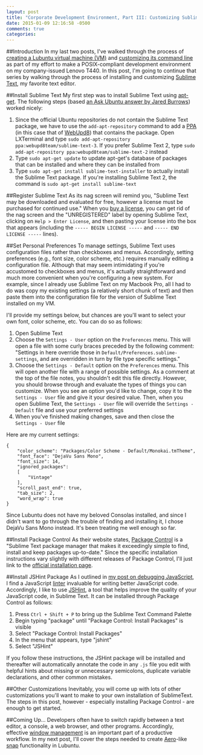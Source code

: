 ```yaml
---
layout: post
title: "Corporate Development Environment, Part III: Customizing Sublime Text"
date: 2015-01-09 12:16:58 -0500
comments: true
categories: 
---
```

##Introduction
In my last two posts, I've walked through the process of [creating a Lubuntu virtual machine (VM)](http://doneallison.com/blog/2014/12/23/creating-a-development-environment-on-my-company-issued-laptop/) and [customizing its command line](http://doneallison.com/blog/2014/12/24/customizing-the-command-line/) as part of my effort to make a POSIX-compliant development environment on my company-issued Lenovo T440. In this post, I'm going to continue that series by walking through the process of installing and customizing [Sublime Text](http://www.sublimetext.com/), my favorite text editor.<!--more-->

##Install Sublime Text
My first step was to install Sublime Text using [apt-get](http://en.wikipedia.org/wiki/Advanced_Packaging_Tool). The following steps (based [an Ask Ubuntu answer by Jared Burrows](http://askubuntu.com/questions/172698/how-do-i-install-sublime-text-2-3)) worked nicely:

1. Since the official Ubuntu repositories do not contain the Sublime Text package, we have to use the `add-apt-repository` command to add a [PPA](http://en.wikipedia.org/wiki/Personal_Package_Archive) (in this case that of [WebUpd8](http://www.webupd8.org/)) that contains the package. Open LXTerminal and type `sudo add-apt-repository ppa:webupd8team/sublime-text-3`. If you prefer Sublime Text 2, type `sudo add-apt-repository ppa:webupd8team/sublime-text-2` instead
1. Type `sudo apt-get update` to update apt-get's database of packages that can be installed and where they can be installed from
1. Type `sudo apt-get install sublime-text-installer` to actually install the Sublime Text package. If you're installing Sublime Text 2, the command is `sudo apt-get install sublime-text`

##Register Sublime Text
As its nag screen will remind you, "Sublime Text may be downloaded and evaluated for free, however a license must be purchased for continued use." When you [buy a license](https://www.sublimetext.com/buy), you can get rid of the nag screen and the "UNREGISTERED" label by opening Sublime Text, clicking on `Help > Enter License`, and then pasting your license into the box that appears (including the `----- BEGIN LICENSE -----` and `----- END LICENSE -----` lines).

##Set Personal Preferences
To manage settings, Sublime Text uses configuration files rather than checkboxes and menus. Accordingly, setting preferences (e.g., font size, color scheme, etc.) requires manually editing a configuration file. Although that may seem intimidating if you're accustomed to checkboxes and menus, it's actually straightforward and much more convenient when you're configuring a new system. For example, since I already use Sublime Text on my Macbook Pro, all I had to do was copy my existing settings (a relatively short chunk of text) and then paste them into the configuration file for the version of Sublime Text installed on my VM.

I'll provide my settings below, but chances are you'll want to select your own font, color scheme, etc. You can do so as follows:

1. Open Sublime Text
1. Choose the `Settings - User` option on the `Preferences` menu. This will open a file with some curly braces preceded by the following comment: "Settings in here override those in `Default/Preferences.sublime-settings`, and are overridden in turn by file type specific settings."
1. Choose the `Settings - Default` option on the `Preferences` menu. This will open another file with a range of possible settings. As a comment at the top of the file notes, you shouldn't edit this file directly. However, you should browse through and evaluate the types of things you can customize. When you see an option you'd like to change, copy it to the `Settings - User` file and give it your desired value. Then, when you open Sublime Text, the `Settings - User` file will override the `Settings - Default` file and use your preferred settings
1. When you've finished making changes, save and then close the `Settings - User` file

Here are my current settings:
```
{
	"color_scheme": "Packages/Color Scheme - Default/Monokai.tmTheme",
	"font_face": "DejaVu Sans Mono",
	"font_size": 14,
	"ignored_packages":
	[
		"Vintage"
	],
	"scroll_past_end": true,
	"tab_size": 2,
	"word_wrap": true
}
```
Since Lubuntu does not have my beloved Consolas installed, and since I didn't want to go through the trouble of finding and installing it, I chose DejaVu Sans Mono instead. It's been treating me well enough so far.

##Install Package Control
As their website states, [Package Control](https://packagecontrol.io/) is a "Sublime Text package manager that makes it exceedingly simple to find, install and keep packages up-to-date." Since the specific installation instructions vary slightly with different releases of Package Control, I'll just link to the [official installation page](https://packagecontrol.io/installation#st3).

##Install JSHint Package
As I outlined in [my post on debugging JavaScript](http://doneallison.com/blog/2014/11/17/debugging-javascript/), I find a JavaScript [linter](http://en.wikipedia.org/wiki/Lint_%28software%29) invaluable for writing better JavaScript code. Accordingly, I like to use [JSHint](http://jshint.com/), a tool that helps improve the quality of your JavaScript code, in Sublime Text. It can be installed through Package Control as follows:

1. Press `Ctrl + Shift + P` to bring up the Sublime Text Command Palette
1. Begin typing "package" until "Package Control: Install Packages" is visible
1. Select "Package Control: Install Packages"
1. In the menu that appears, type "jshint"
1. Select "JSHint"

If you follow these instructions, the JSHint package will be installed and thereafter will automatically annotate the code in any `.js` file you edit with helpful hints about missing or unnecessary semicolons, duplicate variable declarations, and other common mistakes.

##Other Customizations
Inevitably, you will come up with lots of other customizations you'll want to make to your own installation of SublimeText. The steps in this post, however - especially installing Package Control - are enough to get started.

##Coming Up...
Developers often have to switch rapidly between a text editor, a console, a web browser, and other programs. Accordingly, effective [window management](http://en.wikipedia.org/wiki/Window_manager) is an important part of a productive workflow. In my next post, I'll cover the steps needed to create [Aero](http://en.wikipedia.org/wiki/Windows_Aero)-like [snap](http://windows.microsoft.com/en-us/windows7/products/features/snap) functionality in Lubuntu.